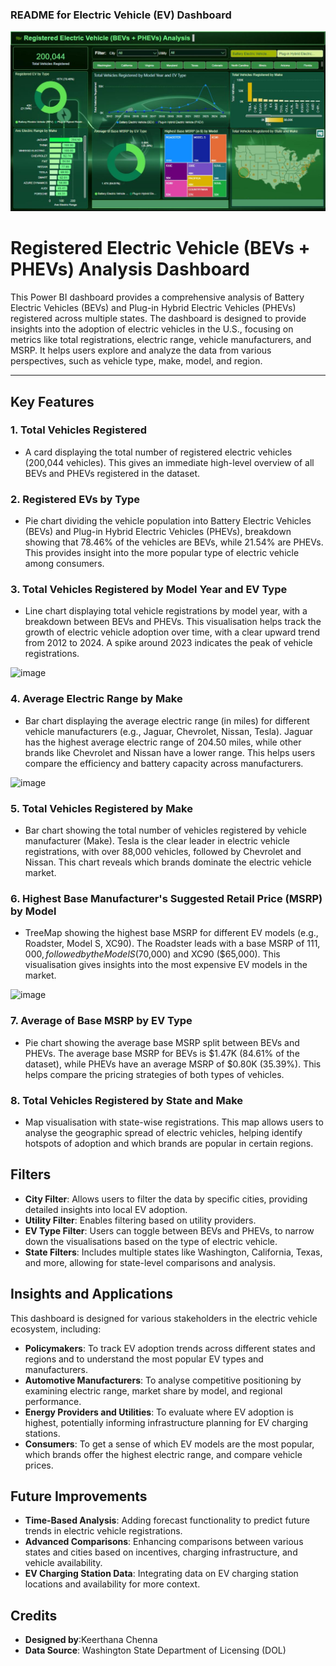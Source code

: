 ### README for Electric Vehicle (EV) Dashboard

![dashboard](https://github.com/keerthana1404/EV-dashboard-/blob/main/Untitled%20design.png)

# Registered Electric Vehicle (BEVs + PHEVs) Analysis Dashboard

This Power BI dashboard provides a comprehensive analysis of Battery Electric Vehicles (BEVs) and Plug-in Hybrid Electric Vehicles (PHEVs) registered across multiple states. The dashboard is designed to provide insights into the adoption of electric vehicles in the U.S., focusing on metrics like total registrations, electric range, vehicle manufacturers, and MSRP. It helps users explore and analyze the data from various perspectives, such as vehicle type, make, model, and region.

---

## Key Features

### 1. **Total Vehicles Registered**
   - A card displaying the total number of registered electric vehicles (200,044 vehicles). This gives an immediate high-level overview of all BEVs and PHEVs registered in the dataset.

### 2. **Registered EVs by Type**
   - Pie chart dividing the vehicle population into Battery Electric Vehicles (BEVs) and Plug-in Hybrid Electric Vehicles (PHEVs), breakdown showing that 78.46% of the vehicles are BEVs, while 21.54% are PHEVs. This provides insight into the more popular type of electric vehicle among consumers.

### 3. **Total Vehicles Registered by Model Year and EV Type**
   - Line chart displaying total vehicle registrations by model year, with a breakdown between BEVs and PHEVs. This visualisation helps track the growth of electric vehicle adoption over time, with a clear upward trend from 2012 to 2024. A spike around 2023 indicates the peak of vehicle registrations.
     
![image](https://github.com/user-attachments/assets/e699bb91-0391-432c-925b-3d5783bae140)

### 4. **Average Electric Range by Make**
   - Bar chart displaying the average electric range (in miles) for different vehicle manufacturers (e.g., Jaguar, Chevrolet, Nissan, Tesla). Jaguar has the highest average electric range of 204.50 miles, while other brands like Chevrolet and Nissan have a lower range. This helps users compare the efficiency and battery capacity across manufacturers.
     
![image](https://github.com/user-attachments/assets/5a5e9ca7-b334-4308-9b57-2051c9e0f7ef)

### 5. **Total Vehicles Registered by Make**
   - Bar chart showing the total number of vehicles registered by vehicle manufacturer (Make). Tesla is the clear leader in electric vehicle registrations, with over 88,000 vehicles, followed by Chevrolet and Nissan. This chart reveals which brands dominate the electric vehicle market.

### 6. **Highest Base Manufacturer's Suggested Retail Price (MSRP) by Model**
   - TreeMap showing the highest base MSRP for different EV models (e.g., Roadster, Model S, XC90). The Roadster leads with a base MSRP of $111,000, followed by the Model S ($70,000) and XC90 ($65,000). This visualisation gives insights into the most expensive EV models in the market.
     
![image](https://github.com/user-attachments/assets/49ade662-ca9d-4e8c-98a9-f8e1e93dfe27)

### 7. **Average of Base MSRP by EV Type**
   - Pie chart showing the average base MSRP split between BEVs and PHEVs. The average base MSRP for BEVs is $1.47K (84.61% of the dataset), while PHEVs have an average MSRP of $0.80K (35.39%). This helps compare the pricing strategies of both types of vehicles.

### 8. **Total Vehicles Registered by State and Make**
   - Map visualisation with state-wise registrations. This map allows users to analyse the geographic spread of electric vehicles, helping identify hotspots of adoption and which brands are popular in certain regions.

## Filters

- **City Filter**: Allows users to filter the data by specific cities, providing detailed insights into local EV adoption.
- **Utility Filter**: Enables filtering based on utility providers.
- **EV Type Filter**: Users can toggle between BEVs and PHEVs, to narrow down the visualisations based on the type of electric vehicle.
- **State Filters**: Includes multiple states like Washington, California, Texas, and more, allowing for state-level comparisons and analysis.


## Insights and Applications

This dashboard is designed for various stakeholders in the electric vehicle ecosystem, including:

- **Policymakers**: To track EV adoption trends across different states and regions and to understand the most popular EV types and manufacturers.
- **Automotive Manufacturers**: To analyse competitive positioning by examining electric range, market share by model, and regional performance.
- **Energy Providers and Utilities**: To evaluate where EV adoption is highest, potentially informing infrastructure planning for EV charging stations.
- **Consumers**: To get a sense of which EV models are the most popular, which brands offer the highest electric range, and compare vehicle prices.

## Future Improvements

- **Time-Based Analysis**: Adding forecast functionality to predict future trends in electric vehicle registrations.
- **Advanced Comparisons**: Enhancing comparisons between various states and cities based on incentives, charging infrastructure, and vehicle availability.
- **EV Charging Station Data**: Integrating data on EV charging station locations and availability for more context.


## Credits

- **Designed by**:Keerthana Chenna
- **Data Source**: Washington State Department of Licensing (DOL)
